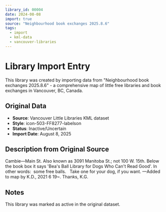 ```yaml
---
library_id: 00004
date: 2024-08-08
import: true
source: "Neighbourhood book exchanges 2025.8.6"
tags:
  - import
  - kml-data
  - vancouver-libraries
---
```


# Library Import Entry

This library was created by importing data from "Neighbourhood book exchanges 2025.8.6" - a comprehensive map of little free libraries and book exchanges in Vancouver, BC, Canada.

## Original Data

- **Source**: Vancouver Little Libraries KML dataset
- **Style**: icon-503-FF8277-labelson
- **Status**: Inactive/Uncertain
- **Import Date**: August 8, 2025

## Description from Original Source

Cambie—Main St.
Also known as 3091 Manitoba St.; not 100 W. 15th.
Below the book box it says 'Bea's Ball Library for Dogs Who Can't Read Good'.
In other words:  some free balls.  
Take one for your dog, if you want. 
 —Added to map by K.D., 2021 6 19~. Thanks, K.G.



## Notes

This library was marked as active in the original dataset.
